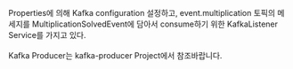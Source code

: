 Properties에 의해 Kafka configuration 설정하고, event.multiplication 토픽의 메세지를 MultiplicationSolvedEvent에 담아서 consume하기 위한 KafkaListener Service를 가지고 있다.
<br>
<br>
Kafka Producer는 kafka-producer Project에서 참조바랍니다.